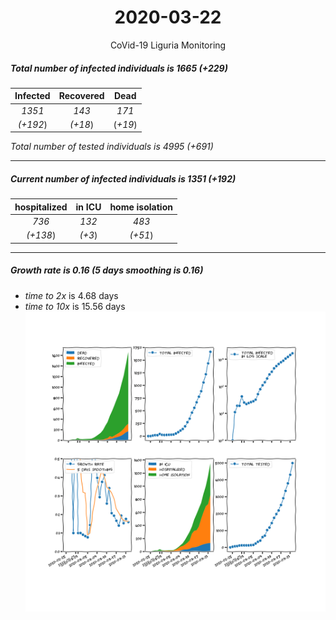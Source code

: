 <div align='center'>

# 2020-03-22
CoVid-19 Liguria Monitoring
</div>

##### Total number of infected individuals is 1665 (+229)
Infected | Recovered | Dead
:---: | :---: | :---:
*1351* | *143* | *171*
*(+192*) | *(+18*) | (*+19*)

*Total number of tested individuals is 4995 (+691)*
***
##### Current number of infected individuals is 1351 (+192)
hospitalized | in ICU | home isolation
:---: | :---: | :---:
*736* |*132* |*483*
*(+138*) |*(+3*) |*(+51*)
***
##### Growth rate is 0.16 (5 days smoothing is 0.16)
- *time to 2x* is 4.68 days
- *time to 10x* is 15.56 days
![stats][stats]

[stats]: stats_Liguria.png
